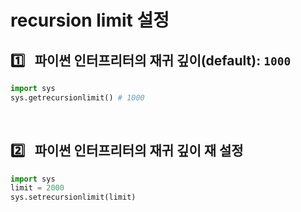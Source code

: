 # recursion limit 설정

## :one:&ensp; 파이썬 인터프리터의 재귀 깊이(default): `1000`

```py
import sys
sys.getrecursionlimit() # 1000
```

<br/>

## :two:&ensp; 파이썬 인터프리터의 재귀 깊이 재 설정

```py
import sys
limit = 2000
sys.setrecursionlimit(limit)
```
